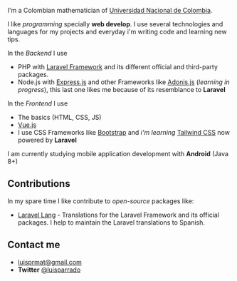 I'm a Colombian mathematician of [Universidad Nacional de Colombia](https://unal.edu.co).

I like *programming* specially **web develop**. I use several technologies and languages for my projects and everyday i'm writing code and learning new tips.

In the *Backend* I use

- PHP with [Laravel Framework](https://laravel.com/) and its different official and third-party packages.
- Node.js with [Express.js](https://expressjs.com/) and other Frameworks like [Adonis.js](https://adonisjs.com/) (*learning in progress*), this last one likes me because of its resemblance to **Laravel**

In the *Frontend* I use

- The basics (HTML, CSS, JS)
- [Vue.js](https://vuejs.org/)
- I use CSS Frameworks like [Bootstrap](https://getbootstrap.com/) and *i'm learning* [Tailwind CSS](https://tailwindcss.com/) now powered by **Laravel**

I am currently studying mobile application development with **Android** (Java 8+)


## Contributions
In my spare time I like contribute to *open-source* packages like:
- [Laravel Lang](https://github.com/Laravel-Lang/lang) - Translations for the Laravel Framework and its official packages. I help to maintain the Laravel translations to Spanish.


## Contact me
- [luisprmat@gmail.com](mailto:luisprmat@gmail.com)
- **Twitter** [@luisparrado](https://twitter.com/luisparrado)
